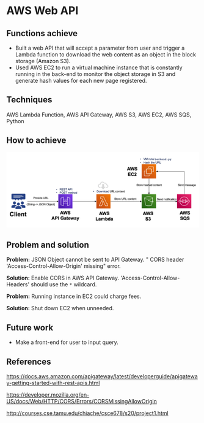 # AWS Web API

## Functions achieve

* Built a web API that will accept a parameter from user and trigger a Lambda function to download the web content as an object in the block storage (Amazon S3).
* Used AWS EC2 to run a virtual machine instance that is constantly running in the back-end to monitor the object storage in S3 and generate hash values for each new page registered.

## Techniques

AWS Lambda Function, AWS API Gateway, AWS S3, AWS EC2, AWS SQS, Python

## How to achieve

![Image of architecture](https://github.com/YJZFlora/AWS-Web-API/blob/master/Architecture.png)

## Problem and solution

**Problem:**  JSON Object cannot be sent to API Gateway. " CORS header 'Access-Control-Allow-Origin' missing" error.

**Solution:**  Enable CORS in AWS API Gateway. 'Access-Control-Allow-Headers' should use the ```*``` wildcard.

**Problem:**  Running instance in EC2 could charge fees.

**Solution:**  Shut down EC2 when unneeded.

## Future work

* Make a front-end for user to input query.

## References

https://docs.aws.amazon.com/apigateway/latest/developerguide/apigateway-getting-started-with-rest-apis.html

https://developer.mozilla.org/en-US/docs/Web/HTTP/CORS/Errors/CORSMissingAllowOrigin

http://courses.cse.tamu.edu/chiache/csce678/s20/project1.html
